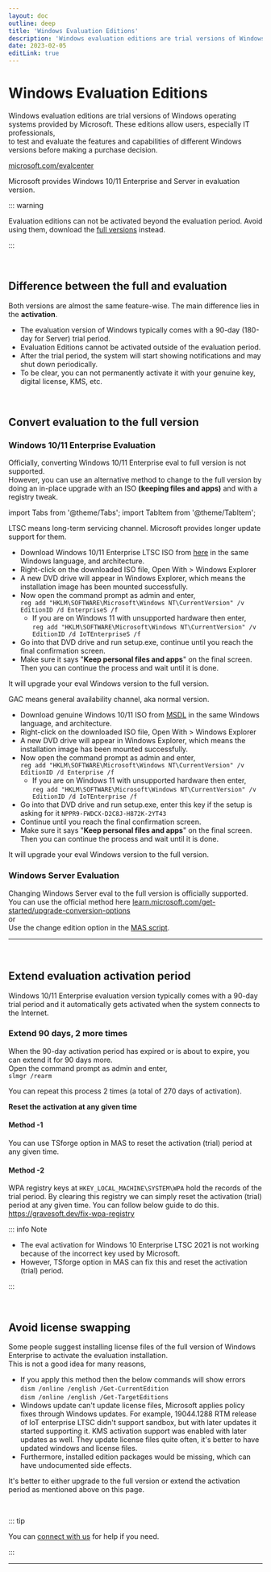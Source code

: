 ```yaml
---
layout: doc
outline: deep
title: 'Windows Evaluation Editions'
description: 'Windows evaluation editions are trial versions of Windows operating systems provided by Microsoft.'
date: 2023-02-05
editLink: true
---
```


# Windows Evaluation Editions

Windows evaluation editions are trial versions of Windows operating systems provided by Microsoft. These editions allow users, especially IT professionals,  
to test and evaluate the features and capabilities of different Windows versions before making a purchase decision.

[microsoft.com/evalcenter]

Microsoft provides Windows 10/11 Enterprise and Server in evaluation version.

::: warning

Evaluation editions can not be activated beyond the evaluation period. Avoid using them, download the [full versions](./genuine-installation-media) instead.

:::

<br/>

## Difference between the full and evaluation

Both versions are almost the same feature-wise. The main difference lies in the **activation**.

- The evaluation version of Windows typically comes with a 90-day (180-day for Server) trial period.
- Evaluation Editions cannot be activated outside of the evaluation period.
- After the trial period, the system will start showing notifications and may shut down periodically.
- To be clear, you can not permanently activate it with your genuine key, digital license, KMS, etc.

<br/>

## Convert evaluation to the full version

### Windows 10/11 Enterprise Evaluation

Officially, converting Windows 10/11 Enterprise eval to full version is not supported.  
However, you can use an alternative method to change to the full version by doing an in-place upgrade with an ISO **(keeping files and apps)** and with a registry tweak.

import Tabs from '@theme/Tabs';
import TabItem from '@theme/TabItem';

<Tabs>
<TabItem value="eval_ltsc" label="Windows 10/11 Enterprise Evaluation (LTSC)" default>

LTSC means long-term servicing channel. Microsoft provides longer update support for them.

- Download Windows 10/11 Enterprise LTSC ISO from [here](windows_ltsc_links.md) in the same Windows language, and architecture.
- Right-click on the downloaded ISO file, Open With > Windows Explorer
- A new DVD drive will appear in Windows Explorer, which means the installation image has been mounted successfully.
- Now open the command prompt as admin and enter,  
  `reg add "HKLM\SOFTWARE\Microsoft\Windows NT\CurrentVersion" /v EditionID /d EnterpriseS /f`
  - If you are on Windows 11 with unsupported hardware then enter,  
    `reg add "HKLM\SOFTWARE\Microsoft\Windows NT\CurrentVersion" /v EditionID /d IoTEnterpriseS /f`
- Go into that DVD drive and run setup.exe, continue until you reach the final confirmation screen.
- Make sure it says "**Keep personal files and apps**" on the final screen. Then you can continue the process and wait until it is done.

It will upgrade your eval Windows version to the full version.

</TabItem>

<TabItem value="eval_gac" label="Windows 10/11 Enterprise Evaluation (GAC)" default>

GAC means general availability channel, aka normal version.

- Download genuine Windows 10/11 ISO from [MSDL](https://msdl.gravesoft.dev/) in the same Windows language, and architecture.
- Right-click on the downloaded ISO file, Open With > Windows Explorer
- A new DVD drive will appear in Windows Explorer, which means the installation image has been mounted successfully.
- Now open the command prompt as admin and enter,  
  `reg add "HKLM\SOFTWARE\Microsoft\Windows NT\CurrentVersion" /v EditionID /d Enterprise /f`
  - If you are on Windows 11 with unsupported hardware then enter,  
    `reg add "HKLM\SOFTWARE\Microsoft\Windows NT\CurrentVersion" /v EditionID /d IoTEnterprise /f`
- Go into that DVD drive and run setup.exe, enter this key if the setup is asking for it `NPPR9-FWDCX-D2C8J-H872K-2YT43`
- Continue until you reach the final confirmation screen.
- Make sure it says "**Keep personal files and apps**" on the final screen. Then you can continue the process and wait until it is done.

It will upgrade your eval Windows version to the full version.
</TabItem>
</Tabs>

### Windows Server Evaluation

Changing Windows Server eval to the full version is officially supported.  
You can use the official method here [learn.microsoft.com/get-started/upgrade-conversion-options]  
or  
Use the change edition option in the [MAS script](./index).

<hr/><br/>

## Extend evaluation activation period

Windows 10/11 Enterprise evaluation version typically comes with a 90-day trial period and it automatically gets activated when the system connects to the Internet.

### Extend 90 days, 2 more times

When the 90-day activation period has expired or is about to expire, you can extend it for 90 days more.  
Open the command prompt as admin and enter,  
`slmgr /rearm`

You can repeat this process 2 times (a total of 270 days of activation).

**Reset the activation at any given time**

#### Method -1

You can use TSforge option in MAS to reset the activation (trial) period at any given time.

#### Method -2

WPA registry keys at `HKEY_LOCAL_MACHINE\SYSTEM\WPA` hold the records of the trial period. By clearing this registry we can simply reset the activation (trial) period at any given time. You can follow below guide to do this.  
https://gravesoft.dev/fix-wpa-registry

::: info Note

- The eval activation for Windows 10 Enterprise LTSC 2021 is not working because of the incorrect key used by Microsoft.
- However, TSforge option in MAS can fix this and reset the activation (trial) period.

:::

<br/>

## Avoid license swapping

Some people suggest installing license files of the full version of Windows Enterprise to activate the evaluation installation.  
This is not a good idea for many reasons,

- If you apply this method then the below commands will show errors  
  `dism /online /english /Get-CurrentEdition`  
  `dism /online /english /Get-TargetEditions`
- Windows update can't update license files, Microsoft applies policy fixes through Windows updates. For example, 19044.1288 RTM release of IoT enterprise LTSC didn't support sandbox, but with later updates it started supporting it. KMS activation support was enabled with later updates as well. They update license files quite often, it's better to have updated windows and license files.
- Furthermore, installed edition packages would be missing, which can have undocumented side effects.

It's better to either upgrade to the full version or extend the activation period as mentioned above on this page.

<br/>

::: tip

You can [connect with us][1] for help if you need.

:::

<hr/><br/>

[microsoft.com/evalcenter]: https://www.microsoft.com/en-us/evalcenter
[learn.microsoft.com/get-started/upgrade-conversion-options]: https://learn.microsoft.com/en-us/windows-server/get-started/upgrade-conversion-options
[1]: https://github.com/NiREvil/windows-activation/discussions
